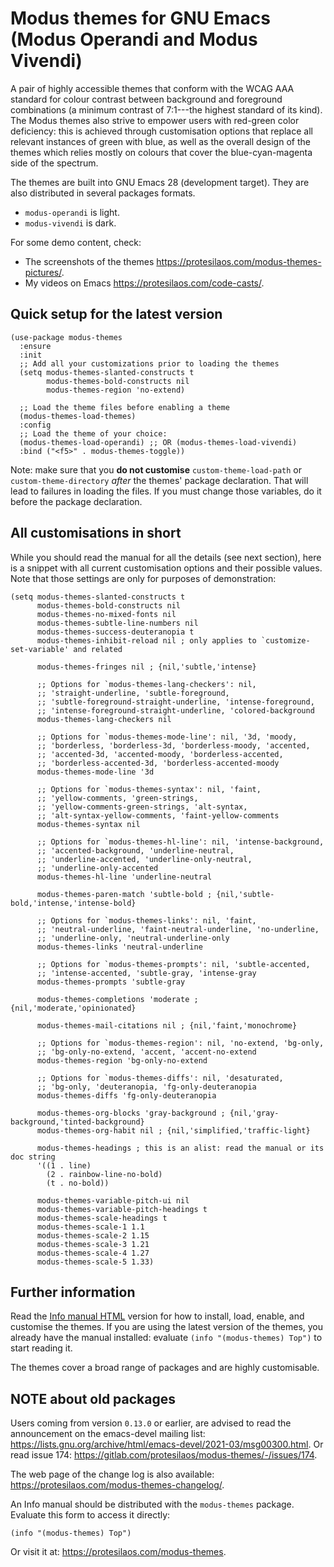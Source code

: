# Modus themes for GNU Emacs (Modus Operandi and Modus Vivendi)

A pair of highly accessible themes that conform with the WCAG AAA
standard for colour contrast between background and foreground
combinations (a minimum contrast of 7:1---the highest standard of its
kind).  The Modus themes also strive to empower users with red-green
color deficiency: this is achieved through customisation options that
replace all relevant instances of green with blue, as well as the
overall design of the themes which relies mostly on colours that cover
the blue-cyan-magenta side of the spectrum.

The themes are built into GNU Emacs 28 (development target).  They are
also distributed in several packages formats.

+ `modus-operandi` is light.
+ `modus-vivendi` is dark.

For some demo content, check:

+ The screenshots of the themes <https://protesilaos.com/modus-themes-pictures/>.
+ My videos on Emacs <https://protesilaos.com/code-casts/>.

## Quick setup for the latest version

```elisp
(use-package modus-themes
  :ensure
  :init
  ;; Add all your customizations prior to loading the themes
  (setq modus-themes-slanted-constructs t
        modus-themes-bold-constructs nil
        modus-themes-region 'no-extend)

  ;; Load the theme files before enabling a theme
  (modus-themes-load-themes)
  :config
  ;; Load the theme of your choice:
  (modus-themes-load-operandi) ;; OR (modus-themes-load-vivendi)
  :bind ("<f5>" . modus-themes-toggle))
```

Note: make sure that you **do not customise** `custom-theme-load-path`
or `custom-theme-directory` _after_ the themes' package declaration.
That will lead to failures in loading the files.  If you must change
those variables, do it before the package declaration.

## All customisations in short

While you should read the manual for all the details (see next section),
here is a snippet with all current customisation options and their
possible values.  Note that those settings are only for purposes of
demonstration:

```elisp
(setq modus-themes-slanted-constructs t
      modus-themes-bold-constructs nil
      modus-themes-no-mixed-fonts nil
      modus-themes-subtle-line-numbers nil
      modus-themes-success-deuteranopia t
      modus-themes-inhibit-reload nil ; only applies to `customize-set-variable' and related

      modus-themes-fringes nil ; {nil,'subtle,'intense}

      ;; Options for `modus-themes-lang-checkers': nil,
      ;; 'straight-underline, 'subtle-foreground,
      ;; 'subtle-foreground-straight-underline, 'intense-foreground,
      ;; 'intense-foreground-straight-underline, 'colored-background
      modus-themes-lang-checkers nil

      ;; Options for `modus-themes-mode-line': nil, '3d, 'moody,
      ;; 'borderless, 'borderless-3d, 'borderless-moody, 'accented,
      ;; 'accented-3d, 'accented-moody, 'borderless-accented,
      ;; 'borderless-accented-3d, 'borderless-accented-moody
      modus-themes-mode-line '3d

      ;; Options for `modus-themes-syntax': nil, 'faint,
      ;; 'yellow-comments, 'green-strings,
      ;; 'yellow-comments-green-strings, 'alt-syntax,
      ;; 'alt-syntax-yellow-comments, 'faint-yellow-comments
      modus-themes-syntax nil

      ;; Options for `modus-themes-hl-line': nil, 'intense-background,
      ;; 'accented-background, 'underline-neutral,
      ;; 'underline-accented, 'underline-only-neutral,
      ;; 'underline-only-accented
      modus-themes-hl-line 'underline-neutral

      modus-themes-paren-match 'subtle-bold ; {nil,'subtle-bold,'intense,'intense-bold}

      ;; Options for `modus-themes-links': nil, 'faint,
      ;; 'neutral-underline, 'faint-neutral-underline, 'no-underline,
      ;; 'underline-only, 'neutral-underline-only
      modus-themes-links 'neutral-underline

      ;; Options for `modus-themes-prompts': nil, 'subtle-accented,
      ;; 'intense-accented, 'subtle-gray, 'intense-gray
      modus-themes-prompts 'subtle-gray

      modus-themes-completions 'moderate ; {nil,'moderate,'opinionated}

      modus-themes-mail-citations nil ; {nil,'faint,'monochrome}

      ;; Options for `modus-themes-region': nil, 'no-extend, 'bg-only,
      ;; 'bg-only-no-extend, 'accent, 'accent-no-extend
      modus-themes-region 'bg-only-no-extend

      ;; Options for `modus-themes-diffs': nil, 'desaturated,
      ;; 'bg-only, 'deuteranopia, 'fg-only-deuteranopia
      modus-themes-diffs 'fg-only-deuteranopia

      modus-themes-org-blocks 'gray-background ; {nil,'gray-background,'tinted-background}
      modus-themes-org-habit nil ; {nil,'simplified,'traffic-light}

      modus-themes-headings ; this is an alist: read the manual or its doc string
      '((1 . line)
        (2 . rainbow-line-no-bold)
        (t . no-bold))

      modus-themes-variable-pitch-ui nil
      modus-themes-variable-pitch-headings t
      modus-themes-scale-headings t
      modus-themes-scale-1 1.1
      modus-themes-scale-2 1.15
      modus-themes-scale-3 1.21
      modus-themes-scale-4 1.27
      modus-themes-scale-5 1.33)
```

## Further information

Read the [Info manual HTML](https://protesilaos.com/modus-themes)
version for how to install, load, enable, and customise the themes.  If
you are using the latest version of the themes, you already have the
manual installed: evaluate `(info "(modus-themes) Top")` to start
reading it.

The themes cover a broad range of packages and are highly customisable.

## NOTE about old packages

Users coming from version `0.13.0` or earlier, are advised to read the
announcement on the emacs-devel mailing list:
<https://lists.gnu.org/archive/html/emacs-devel/2021-03/msg00300.html>.
Or read issue 174: <https://gitlab.com/protesilaos/modus-themes/-/issues/174>.

The web page of the change log is also available:
<https://protesilaos.com/modus-themes-changelog/>.

An Info manual should be distributed with the `modus-themes` package.
Evaluate this form to access it directly:

    (info "(modus-themes) Top")

Or visit it at: <https://protesilaos.com/modus-themes>.
